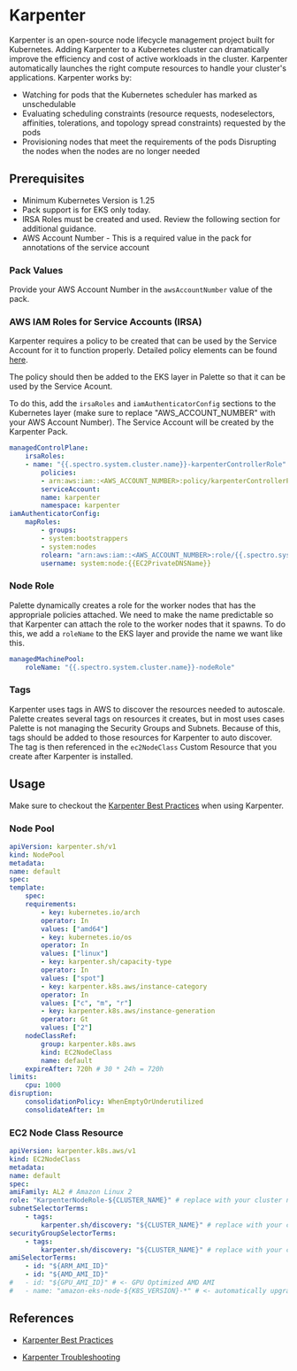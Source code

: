 # Karpenter

Karpenter is an open-source node lifecycle management project built for Kubernetes. Adding Karpenter to a Kubernetes cluster can dramatically improve the efficiency and cost of active workloads in the cluster. Karpenter automatically launches the right compute resources to handle your cluster's applications. Karpenter works by:

* Watching for pods that the Kubernetes scheduler has marked as unschedulable
* Evaluating scheduling constraints (resource requests, nodeselectors, affinities, tolerations, and topology spread constraints) requested by the pods
* Provisioning nodes that meet the requirements of the pods
    Disrupting the nodes when the nodes are no longer needed

## Prerequisites

* Minimum Kubernetes Version is 1.25
* Pack support is for EKS only today.
* IRSA Roles must be created and used.  Review the following section for additional guidance.
* AWS Account Number - This is a required value in the pack for annotations of the service account

### Pack Values

Provide your AWS Account Number in the `awsAccountNumber` value of the pack.

### AWS IAM Roles for Service Accounts (IRSA)

Karpenter requires a policy to be created that can be used by the Service Account for it to function properly.  Detailed policy elements can be found [here](https://karpenter.sh/docs/getting-started/migrating-from-cas/#create-iam-roles).

The policy should then be added to the EKS layer in Palette so that it can be used by the Service Acount.

To do this, add the `irsaRoles` and `iamAuthenticatorConfig` sections to the Kubernetes layer (make sure to replace "AWS_ACCOUNT_NUMBER" with your AWS Account Number).  The Service Account will be created by the Karpenter Pack.

```yaml
managedControlPlane:
    irsaRoles:
    - name: "{{.spectro.system.cluster.name}}-karpenterControllerRole"
        policies:
        - arn:aws:iam::<AWS_ACCOUNT_NUMBER>:policy/karpenterControllerPolicy
        serviceAccount:
        name: karpenter
        namespace: karpenter
iamAuthenticatorConfig:
    mapRoles:
        - groups:
        - system:bootstrappers
        - system:nodes
        rolearn: "arn:aws:iam::<AWS_ACCOUNT_NUMBER>:role/{{.spectro.system.cluster.name}}-nodeRole"
        username: system:node:{{EC2PrivateDNSName}}
```

### Node Role

Palette dynamically creates a role for the worker nodes that has the appropriale policies attached.  We need to make the name predictable so that Karpenter can attach the role to the worker nodes that it spawns.  To do this, we add a `roleName` to the EKS layer and provide the name we want like this.

```yaml
managedMachinePool:
    roleName: "{{.spectro.system.cluster.name}}-nodeRole"
```

### Tags

Karpenter uses tags in AWS to discover the resources needed to autoscale.  Palette creates several tags on resources it creates, but in most uses cases Palette is not managing the Security Groups and Subnets.  Because of this, tags should be added to those resources for Karpenter to auto discover.  The tag is then referenced in the `ec2NodeClass` Custom Resource that you create after Karpenter is installed.

## Usage

Make sure to checkout the [Karpenter Best Practices](https://aws.github.io/aws-eks-best-practices/karpenter/) when using Karpenter.

### Node Pool

```yaml
apiVersion: karpenter.sh/v1
kind: NodePool
metadata:
name: default
spec:
template:
    spec:
    requirements:
        - key: kubernetes.io/arch
        operator: In
        values: ["amd64"]
        - key: kubernetes.io/os
        operator: In
        values: ["linux"]
        - key: karpenter.sh/capacity-type
        operator: In
        values: ["spot"]
        - key: karpenter.k8s.aws/instance-category
        operator: In
        values: ["c", "m", "r"]
        - key: karpenter.k8s.aws/instance-generation
        operator: Gt
        values: ["2"]
    nodeClassRef:
        group: karpenter.k8s.aws
        kind: EC2NodeClass
        name: default
    expireAfter: 720h # 30 * 24h = 720h
limits:
    cpu: 1000
disruption:
    consolidationPolicy: WhenEmptyOrUnderutilized
    consolidateAfter: 1m
```

### EC2 Node Class Resource

```yaml
apiVersion: karpenter.k8s.aws/v1
kind: EC2NodeClass
metadata:
name: default
spec:
amiFamily: AL2 # Amazon Linux 2
role: "KarpenterNodeRole-${CLUSTER_NAME}" # replace with your cluster name
subnetSelectorTerms:
    - tags:
        karpenter.sh/discovery: "${CLUSTER_NAME}" # replace with your cluster name
securityGroupSelectorTerms:
    - tags:
        karpenter.sh/discovery: "${CLUSTER_NAME}" # replace with your cluster name
amiSelectorTerms:
    - id: "${ARM_AMI_ID}"
    - id: "${AMD_AMI_ID}"
#   - id: "${GPU_AMI_ID}" # <- GPU Optimized AMD AMI 
#   - name: "amazon-eks-node-${K8S_VERSION}-*" # <- automatically upgrade when a new AL2 EKS Optimized AMI is released. This is unsafe for production workloads. Validate AMIs in lower environments before deploying them to production.
```

## References

* [Karpenter Best Practices](https://aws.github.io/aws-eks-best-practices/karpenter/)

* [Karpenter Troubleshooting](https://karpenter.sh/docs/troubleshooting/)
